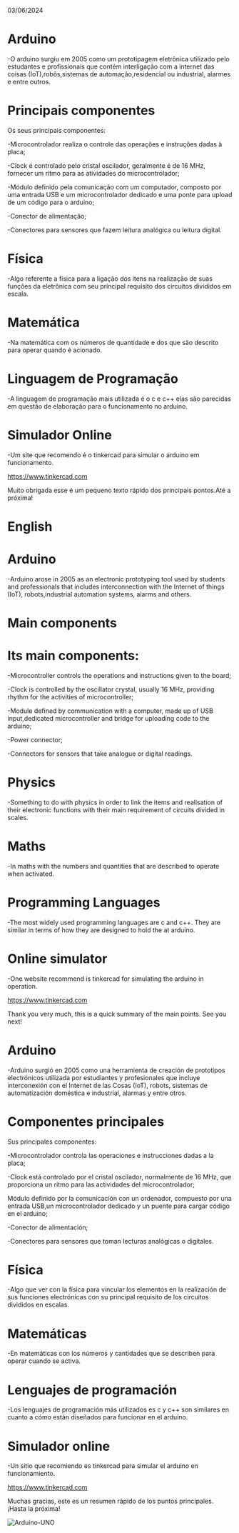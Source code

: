  03/06/2024

# Arduino

-O arduino surgiu em 2005 como um prototipagem eletrônica utilizado pelo estudantes e profissionais que contém 
interligação com a internet das coisas (IoT),robôs,sistemas de automação,residencial ou industrial, alarmes e 
entre outros.

# Principais componentes

Os seus principais componentes:

-Microcontrolador realiza o controle das operações e instruções dadas à placa;

-Clock é controlado  pelo cristal oscilador, geralmente é de 16 MHz, fornecer um ritmo para as atividades do 
 microcontrolador;
 
-Módulo definido pela comunicação com um computador, composto por uma entrada USB e um microcontrolador dedicado
 e uma ponte para upload de um código para o arduino; 
    
-Conector de alimentação;

-Conectores para sensores que  fazem  leitura analógica ou leitura digital.
      


# Física

-Algo referente a física para a ligação dos itens na realização de suas funções da   eletrônica com seu principal 
requisito dos circuitos divididos em escala.

# Matemática

-Na matemática com os números de quantidade e dos que são descrito para operar  quando é acionado.


# Linguagem de Programação

-A linguagem de programação mais utilizada é o c e c++ elas são parecidas  em questão de elaboração para o 
funcionamento no arduino. 


# Simulador Online

-Um site  que recomendo é  o tinkercad  para simular o arduino em funcionamento.


https://www.tinkercad.com


Muito obrigada esse é um pequeno texto rápido dos principais pontos.Até a próxima!
# English

# Arduino

-Arduino arose in 2005 as an electronic prototyping tool used by students and professionals that includes 
interconnection with the Internet of things (IoT), robots,industrial automation systems, alarms and 
others.

# Main components

# Its main components:

-Microcontroller controls the operations and instructions given to the board;

-Clock is controlled by the oscillator crystal, usually 16 MHz, providing rhythm for the activities of microcontroller;

-Module defined by communication with a computer, made up of USB input,dedicated microcontroller and bridge for uploading 
 code to the arduino; 
 
-Power connector;
 
-Connectors for sensors that take analogue or digital readings.



# Physics

-Something to do with physics in order to link the items and realisation of their electronic functions with their main 
requirement of circuits divided in scales.

# Maths

-In maths with the numbers and quantities that are described to operate when activated.



# Programming Languages

-The most widely used programming languages are c and c++. They are similar in terms of how they are designed to hold the at
arduino. 


# Online simulator

-One website recommend is tinkercad for simulating the arduino in operation.


https://www.tinkercad.com


Thank you very much, this is a quick summary of the main points. See you next!



# Arduino

-Arduino surgió en 2005 como una herramienta de creación de prototipos electrónicos utilizada por estudiantes y profesionales que incluye 
interconexión con el Internet de las Cosas (IoT), robots, sistemas de automatización doméstica e industrial, alarmas y 
entre otros.

# Componentes principales

Sus principales componentes:

-Microcontrolador controla las operaciones e instrucciones dadas a la placa;

-Clock está controlado por el cristal oscilador, normalmente de 16 MHz, que proporciona un ritmo para las actividades del 
microcontrolador;

Módulo definido por la comunicación con un ordenador, compuesto por una entrada USB,un microcontrolador dedicado
y un puente para cargar código en el arduino;
  
-Conector de alimentación;

-Conectores para sensores que toman lecturas analógicas o digitales.

# Física

-Algo que ver con la física para vincular los elementos en la realización de sus funciones electrónicas con su principal 
requisito de los circuitos divididos en escalas.

# Matemáticas

-En matemáticas con los números y cantidades que se describen para operar cuando se activa.

# Lenguajes de programación

-Los lenguajes de programación más utilizados es c y c++ son similares en cuanto a cómo están diseñados para funcionar en el 
arduino. 


# Simulador online

-Un sitio que recomiendo es tinkercad para simular el arduino en funcionamiento.

https://www.tinkercad.com

Muchas gracias, este es un resumen rápido de los puntos principales. ¡Hasta la próxima!


![Arduino-UNO](https://github.com/TassianaMilka/Project-Write/assets/114196099/4d3f9cd9-a0ce-43ed-864a-fb67c2c6a629)

